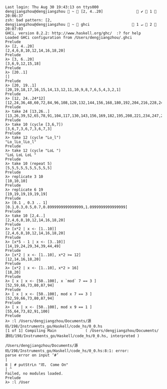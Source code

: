 
    Last login: Thu Aug 30 19:43:13 on ttys000
    dengjiangzhou@dengjiangzhou  ~  [2, 4..20]                ✔  1  20:06:37 
    zsh: bad pattern: [2,
    dengjiangzhou@dengjiangzhou  ~  ghci                    1 ↵  2  20:07:03 
    GHCi, version 8.2.2: http://www.haskell.org/ghc/  :? for help
    Loaded GHCi configuration from /Users/dengjiangzhou/.ghci
    Prelude
    λ> [2, 4..20]  
    [2,4,6,8,10,12,14,16,18,20]
    Prelude
    λ> [3, 6..20]  
    [3,6,9,12,15,18]
    Prelude
    λ> [20..1]
    []
    Prelude
    λ> [20, 19..1]
    [20,19,18,17,16,15,14,13,12,11,10,9,8,7,6,5,4,3,2,1]
    Prelude
    λ> [12, 24..24*12]
    [12,24,36,48,60,72,84,96,108,120,132,144,156,168,180,192,204,216,228,240,252,264,276,288]
    Prelude
    λ> take 24 [13,26..]
    [13,26,39,52,65,78,91,104,117,130,143,156,169,182,195,208,221,234,247,260,273,286,299,312]
    Prelude
    λ> take 10 (cycle [3,6,7])
    [3,6,7,3,6,7,3,6,7,3]
    Prelude
    λ> take 12 (cycle "Lo_l")
    "Lo_lLo_lLo_l"
    Prelude
    λ> take 12 (cycle "LoL ")
    "LoL LoL LoL "
    Prelude
    λ> take 10 (repeat 5)
    [5,5,5,5,5,5,5,5,5,5]
    Prelude
    λ> replicate 3 10
    [10,10,10]
    Prelude
    λ> replicate 6 19
    [19,19,19,19,19,19]
    Prelude
    λ> [0.1 , 0.3 .. 1]
    [0.1,0.3,0.5,0.7,0.8999999999999999,1.0999999999999999]
    Prelude
    λ> take 10 [2,4..]
    [2,4,6,8,10,12,14,16,18,20]
    Prelude
    λ> [x*2 | x <- [1..10]]
    [2,4,6,8,10,12,14,16,18,20]
    Prelude
    λ> [x*5 - 1 | x <- [3..10]]
    [14,19,24,29,34,39,44,49]
    Prelude
    λ> [x*2 | x <- [1..10], x*2 >= 12]
    [12,14,16,18,20]
    Prelude
    λ> [x*2 | x <- [1..10], x*2 > 16]
    [18,20]
    Prelude
    λ> [ x | x <- [50..100], x `mod` 7 == 3 ]
    [52,59,66,73,80,87,94]
    Prelude
    λ> [ x | x <- [50..100], mod x 7 == 3 ]
    [52,59,66,73,80,87,94]
    Prelude
    λ> [ x | x <- [50..100], mod x 9 == 1 ]
    [55,64,73,82,91,100]
    Prelude
    λ> :l /Users/dengjiangzhou/Documents/源码/198/Instruments_go/Haskell/code_hs/0_0.hs 
    [1 of 1] Compiling Main             ( /Users/dengjiangzhou/Documents/源码/198/Instruments_go/Haskell/code_hs/0_0.hs, interpreted )

    /Users/dengjiangzhou/Documents/源码/198/Instruments_go/Haskell/code_hs/0_0.hs:8:1: error:
    parse error on input ‘#’
    |
    8 | # putStrLn "邓， Come On"
    | ^
    Failed, no modules loaded.
    Prelude
    λ> :l /User


